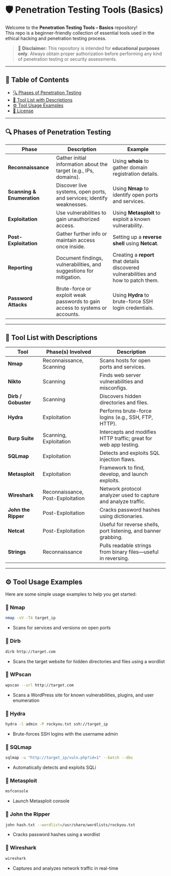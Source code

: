 # 🛡️ Penetration Testing Tools (Basics)

Welcome to the **Penetration Testing Tools – Basics** repository!  
This repo is a beginner-friendly collection of essential tools used in the ethical hacking and penetration testing process.

> 🚨 **Disclaimer:** This repository is intended for **educational purposes only**. Always obtain proper authorization before performing any kind of penetration testing or security assessments.

---

## 📌 Table of Contents
- [🔍 Phases of Penetration Testing](#-phases-of-penetration-testing)
- [🧰 Tool List with Descriptions](#-tool-list-with-descriptions)
- [⚙️ Tool Usage Examples](#️-tool-usage-examples)
- [📄 License](./LICENSE)

---

## 🔍 Phases of Penetration Testing

| Phase                  | Description | Example |
|------------------------|-------------|---------|
| **Reconnaissance**      | Gather initial information about the target (e.g., IPs, domains). | Using **whois** to gather domain registration details. |
| **Scanning & Enumeration** | Discover live systems, open ports, and services; identify weaknesses. | Using **Nmap** to identify open ports and services. |
| **Exploitation**        | Use vulnerabilities to gain unauthorized access. | Using **Metasploit** to exploit a known vulnerability. |
| **Post-Exploitation**   | Gather further info or maintain access once inside. | Setting up a **reverse shell** using **Netcat**. |
| **Reporting**           | Document findings, vulnerabilities, and suggestions for mitigation. | Creating a **report** that details discovered vulnerabilities and how to patch them. |
| **Password Attacks**    | Brute-force or exploit weak passwords to gain access to systems or accounts. | Using **Hydra** to brute-force SSH login credentials. |

---

## 🧰 Tool List with Descriptions

| Tool              | Phase(s) Involved        | Description |
|-------------------|--------------------------|-------------|
| **Nmap**          | Reconnaissance, Scanning | Scans hosts for open ports and services. |
| **Nikto**         | Scanning                 | Finds web server vulnerabilities and misconfigs. |
| **Dirb / Gobuster** | Scanning               | Discovers hidden directories and files. |
| **Hydra**         | Exploitation             | Performs brute-force logins (e.g., SSH, FTP, HTTP). |
| **Burp Suite**    | Scanning, Exploitation   | Intercepts and modifies HTTP traffic; great for web app testing. |
| **SQLmap**        | Exploitation             | Detects and exploits SQL injection flaws. |
| **Metasploit**    | Exploitation             | Framework to find, develop, and launch exploits. |
| **Wireshark**     | Reconnaissance, Post-Exploitation | Network protocol analyzer used to capture and analyze traffic. |
| **John the Ripper** | Post-Exploitation      | Cracks password hashes using dictionaries. |
| **Netcat**        | Post-Exploitation        | Useful for reverse shells, port listening, and banner grabbing. |
| **Strings**       | Reconnaissance           | Pulls readable strings from binary files—useful in reversing. |

---

## ⚙️ Tool Usage Examples

Here are some simple usage examples to help you get started:

### 🔹 Nmap
```bash
nmap -sV -T4 target_ip
```
- Scans for services and versions on open ports

### 🔹 Dirb
```bash
dirb http://target.com
```
- Scans the target website for hidden directories and files using a wordlist

###  🔹 WPscan
```bash
wpscan --url http://target.com
```
- Scans a WordPress site for known vulnerabilities, plugins, and user enumeration

###  🔹 Hydra
```bash
hydra -l admin -P rockyou.txt ssh://target_ip
```
- Brute-forces SSH logins with the username admin

###  🔹 SQLmap
```bash
sqlmap -u "http://target_ip/vuln.php?id=1" --batch --dbs
```
- Automatically detects and exploits SQLi

###  🔹 Metasploit
```bash
msfconsole
```
- Launch Metasploit console

###  🔹 John the Ripper
```bash
john hash.txt --wordlist=/usr/share/wordlists/rockyou.txt
```
- Cracks password hashes using a wordlist

###  🔹 Wireshark
```bash
wireshark
```
- Captures and analyzes network traffic in real-time


